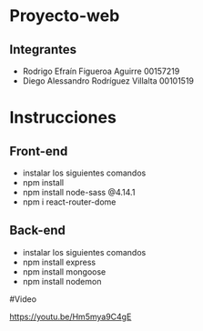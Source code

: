 # Proyecto-web

## Integrantes

 - Rodrigo Efraín Figueroa Aguirre 00157219
 - Diego Alessandro Rodríguez Villalta 00101519

# Instrucciones 

## Front-end
- instalar los siguientes comandos 
- npm install
- npm install node-sass @4.14.1
- npm i react-router-dome

## Back-end
- instalar los siguientes comandos
- npm install express
- npm install mongoose
- npm install nodemon

#Video

https://youtu.be/Hm5mya9C4gE
